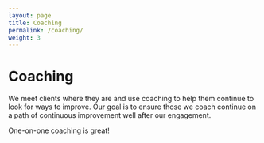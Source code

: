 ```yaml
---
layout: page
title: Coaching
permalink: /coaching/
weight: 3
---
```


# **Coaching**

We meet clients where they are and use coaching to help them continue to look for ways to improve.
Our goal is to ensure those we coach continue on a path of continuous improvement well after our engagement.

One-on-one coaching is great!